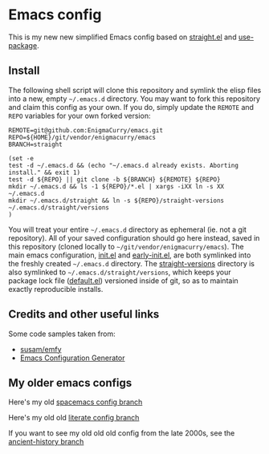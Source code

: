 # Emacs config

This is my new new simplified Emacs config based on
[straight.el](https://github.com/raxod502/straight.el) and
[use-package](https://github.com/jwiegley/use-package).

## Install

The following shell script will clone this repository and symlink the
elisp files into a new, empty `~/.emacs.d` directory. You may want to
fork this repository and claim this config as your own. If you do,
simply update the `REMOTE` and `REPO` variables for your own forked
version:

```
REMOTE=git@github.com:EnigmaCurry/emacs.git
REPO=${HOME}/git/vendor/enigmacurry/emacs
BRANCH=straight

(set -e
test -d ~/.emacs.d && (echo "~/.emacs.d already exists. Aborting install." && exit 1)
test -d ${REPO} || git clone -b ${BRANCH} ${REMOTE} ${REPO}
mkdir ~/.emacs.d && ls -1 ${REPO}/*.el | xargs -iXX ln -s XX ~/.emacs.d
mkdir ~/.emacs.d/straight && ln -s ${REPO}/straight-versions ~/.emacs.d/straight/versions
)
```

You will treat your entire `~/.emacs.d` directory as ephemeral (ie.
not a git repository). All of your saved configuration should go here
instead, saved in this repository (cloned locally to
`~/git/vendor/enigmacurry/emacs`). The main emacs configuration,
[init.el](init.el) and [early-init.el](early-init.el), are both
symlinked into the freshly created `~/.emacs.d` directory. The
[straight-versions](straight-versions) directory is also symlinked to
`~/.emacs.d/straight/versions`, which keeps your package lock file
([default.el](straight-versions/default.el)) versioned inside of git,
so as to maintain exactly reproducible installs.

## Credits and other useful links

Some code samples taken from:

 * [susam/emfy](https://github.com/susam/emfy)
 * [Emacs Configuration Generator](https://emacs.amodernist.com)

## My older emacs configs

Here's my old [spacemacs config
branch](https://github.com/EnigmaCurry/emacs/tree/spacemacs)

Here's my old old [literate config
branch](https://github.com/EnigmaCurry/emacs/blob/literate/config.org)

If you want to see my old old old config from the late 2000s, see the
[ancient-history
branch](https://github.com/EnigmaCurry/emacs/tree/ancient-history)
